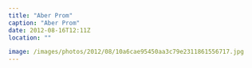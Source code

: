 ```yaml
---
title: "Aber Prom"
caption: "Aber Prom"
date: 2012-08-16T12:11Z
location: ""

image: /images/photos/2012/08/10a6cae95450aa3c79e2311861556717.jpg
---
```

